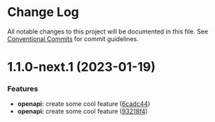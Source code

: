 # Change Log

All notable changes to this project will be documented in this file.
See [Conventional Commits](https://conventionalcommits.org) for commit guidelines.

# 1.1.0-next.1 (2023-01-19)


### Features

* **openapi:** create some cool feature ([6cadc44](https://github.com/omermorad/trytry/commit/6cadc4412fb5e36be5a7d942497afa80f622857f))
* **openapi:** create some cool feature ([93218f4](https://github.com/omermorad/trytry/commit/93218f40341ce3dbbe403222ec9cd8ec86f3e6ad))
